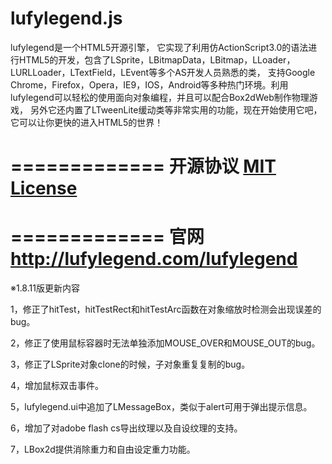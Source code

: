 lufylegend.js
=============

lufylegend是一个HTML5开源引擎， 它实现了利用仿ActionScript3.0的语法进行HTML5的开发，包含了LSprite，LBitmapData，LBitmap，LLoader，LURLLoader，LTextField，LEvent等多个AS开发人员熟悉的类， 支持Google Chrome，Firefox，Opera，IE9，IOS，Android等多种热门环境。利用lufylegend可以轻松的使用面向对象编程，并且可以配合Box2dWeb制作物理游戏， 另外它还内置了LTweenLite缓动类等非常实用的功能，现在开始使用它吧，它可以让你更快的进入HTML5的世界！

=============
开源协议 <a target='_blank' href="http://en.wikipedia.org/wiki/MIT_License">MIT License</a>
=============

=============
官网 <a target='_blank' href="http://lufylegend.com/lufylegend">http://lufylegend.com/lufylegend</a>
=============

※1.8.11版更新内容

1，修正了hitTest，hitTestRect和hitTestArc函数在对象缩放时检测会出现误差的bug。

2，修正了使用鼠标容器时无法单独添加MOUSE_OVER和MOUSE_OUT的bug。

3，修正了LSprite对象clone的时候，子对象重复复制的bug。

4，增加鼠标双击事件。

5，lufylegend.ui中追加了LMessageBox，类似于alert可用于弹出提示信息。

6，增加了对adobe flash cs导出纹理以及自设纹理的支持。

7，LBox2d提供消除重力和自由设定重力功能。